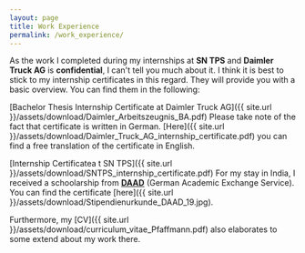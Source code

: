 ```yaml
---
layout: page
title: Work Experience
permalink: /work_experience/
---
```


As the work I completed during my internships at __SN TPS__ and __Daimler Truck AG__ is __confidential__, I can't tell you much about it.
I think it is best to stick to my internship certificates in this regard. They will provide you with a basic overview. You can find them in the following:
<br>

[Bachelor Thesis Internship Certificate at Daimler Truck AG]({{ site.url }}/assets/download/Daimler_Arbeitszeugnis_BA.pdf)
Please take note of the fact that certificate is written in German. [Here]({{ site.url }}/assets/download/Daimler_Truck_AG_internship_certificate.pdf) you can find a free translation of the certificate in English.
<br>

[Internship Certificatea t SN TPS]({{ site.url }}/assets/download/SNTPS_internship_certificate.pdf)
For my stay in India, I received a schoolarship from <a href="https://www.daad.de/en/">__DAAD__</a> (German Academic Exchange Service).
You can find the certificate [here]({{ site.url }}/assets/download/Stipendienurkunde_DAAD_19.jpg).
<br>

Furthermore, my [CV]({{ site.url }}/assets/download/curriculum_vitae_Pfaffmann.pdf) also elaborates to some extend about my work there.





